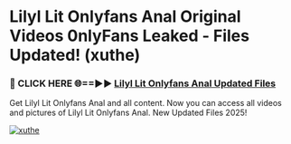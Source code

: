 # Lilyl Lit Onlyfans Anal Original Videos 0nlyFans Leaked - Files Updated! (xuthe)

<h3>🔴 CLICK HERE 🌐==►► <a href="https://tinyurl.com/ms9xzufz" rel="nofollow">Lilyl Lit Onlyfans Anal Updated Files</a></h3>

Get Lilyl Lit Onlyfans Anal and all content. Now you can access all videos and pictures of Lilyl Lit Onlyfans Anal. New Updated Files 2025!

[![xuthe](https://i.imgur.com/PQ7UWWw.gif)](https://tinyurl.com/ms9xzufz)
